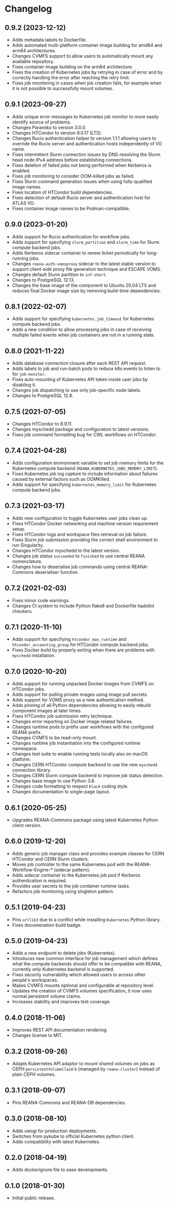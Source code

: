 # Changelog

## 0.9.2 (2023-12-12)

- Adds metadata labels to Dockerfile.
- Adds automated multi-platform container image building for amd64 and arm64 architectures.
- Changes CVMFS support to allow users to automatically mount any available repository.
- Fixes container image building on the arm64 architecture.
- Fixes the creation of Kubernetes jobs by retrying in case of error and by correctly handling the error after reaching the retry limit.
- Fixes job monitoring in cases when job creation fails, for example when it is not possible to successfully mount volumes.

## 0.9.1 (2023-09-27)

- Adds unique error messages to Kubernetes job monitor to more easily identify source of problems.
- Changes Paramiko to version 3.0.0.
- Changes HTCondor to version 9.0.17 (LTS).
- Changes Rucio authentication helper to version 1.1.1 allowing users to override the Rucio server and authentication hosts independently of VO name.
- Fixes intermittent Slurm connection issues by DNS-resolving the Slurm head node IPv4 address before establishing connections.
- Fixes deletion of failed jobs not being performed when Kerberos is enabled.
- Fixes job monitoring to consider OOM-killed jobs as failed.
- Fixes Slurm command generation issues when using fully-qualified image names.
- Fixes location of HTCondor build dependencies.
- Fixes detection of default Rucio server and authentication host for ATLAS VO.
- Fixes container image names to be Podman-compatible.

## 0.9.0 (2023-01-20)

- Adds support for Rucio authentication for workflow jobs.
- Adds support for specifying `slurm_partition` and `slurm_time` for Slurm compute backend jobs.
- Adds Kerberos sidecar container to renew ticket periodically for long-running jobs.
- Changes `reana-auth-vomsproxy` sidecar to the latest stable version to support client-side proxy file generation technique and ESCAPE VOMS.
- Changes default Slurm partition to `inf-short`.
- Changes to PostgreSQL 12.13.
- Changes the base image of the component to Ubuntu 20.04 LTS and reduces final Docker image size by removing build-time dependencies.

## 0.8.1 (2022-02-07)

- Adds support for specifying `kubernetes_job_timeout` for Kubernetes compute backend jobs.
- Adds a new condition to allow processing jobs in case of receiving multiple failed events when job containers are not in a running state.

## 0.8.0 (2021-11-22)

- Adds database connection closure after each REST API request.
- Adds labels to job and run-batch pods to reduce k8s events to listen to for `job-monitor`.
- Fixes auto-mounting of Kubernetes API token inside user jobs by disabling it.
- Changes job dispatching to use only job-specific node labels.
- Changes to PostgreSQL 12.8.

## 0.7.5 (2021-07-05)

- Changes HTCondor to 8.9.11.
- Changes myschedd package and configuration to latest versions.
- Fixes job command formatting bug for CWL workflows on HTCondor.

## 0.7.4 (2021-04-28)

- Adds configuration environment variable to set job memory limits for the Kubernetes compute backend (`REANA_KUBERNETES_JOBS_MEMORY_LIMIT`).
- Fixes Kubernetes job log capture to include information about failures caused by external factors such as OOMKilled.
- Adds support for specifying `kubernetes_memory_limit` for Kubernetes compute backend jobs.

## 0.7.3 (2021-03-17)

- Adds new configuration to toggle Kubernetes user jobs clean up.
- Fixes HTCondor Docker networking and machine version requirement setup.
- Fixes HTCondor logs and workspace files retrieval on job failure.
- Fixes Slurm job submission providing the correct shell environment to run Singularity.
- Changes HTCondor myschedd to the latest version.
- Changes job status `succeeded` to `finished` to use central REANA nomenclature.
- Changes how to deserialise job commands using central REANA-Commons deserialiser function.

## 0.7.2 (2021-02-03)

- Fixes minor code warnings.
- Changes CI system to include Python flake8 and Dockerfile hadolint checkers.

## 0.7.1 (2020-11-10)

- Adds support for specifying `htcondor_max_runtime` and `htcondor_accounting_group` for HTCondor compute backend jobs.
- Fixes Docker build by properly exiting when there are problems with `myschedd` installation.

## 0.7.0 (2020-10-20)

- Adds support for running unpacked Docker images from CVMFS on HTCondor jobs.
- Adds support for pulling private images using image pull secrets.
- Adds support for VOMS proxy as a new authentication method.
- Adds pinning of all Python dependencies allowing to easily rebuild component images at later times.
- Fixes HTCondor job submission retry technique.
- Changes error reporting on Docker image related failures.
- Changes runtime pods to prefix user workflows with the configured REANA prefix.
- Changes CVMFS to be read-only mount.
- Changes runtime job instantiation into the configured runtime namespace.
- Changes test suite to enable running tests locally also on macOS platform.
- Changes CERN HTCondor compute backend to use the new `myschedd` connection library.
- Changes CERN Slurm compute backend to improve job status detection.
- Changes base image to use Python 3.8.
- Changes code formatting to respect `black` coding style.
- Changes documentation to single-page layout.

## 0.6.1 (2020-05-25)

- Upgrades REANA-Commons package using latest Kubernetes Python client version.

## 0.6.0 (2019-12-20)

- Adds generic job manager class and provides example classes for CERN HTCondor
  and CERN Slurm clusters.
- Moves job controller to the same Kubernetes pod with the
  REANA-Workflow-Engine-\* (sidecar pattern).
- Adds sidecar container to the Kubernetes job pod if Kerberos authentication
  is required.
- Provides user secrets to the job container runtime tasks.
- Refactors job monitoring using singleton pattern.

## 0.5.1 (2019-04-23)

- Pins `urllib3` due to a conflict while installing `Kubernetes` Python
  library.
- Fixes documenation build badge.

## 0.5.0 (2019-04-23)

- Adds a new endpoint to delete jobs (Kubernetes).
- Introduces new common interface for job management which defines what the
  compute backends should offer to be compatible with REANA, currently only
  Kubernetes backend is supported.
- Fixes security vulnerability which allowed users to access other people's
  workspaces.
- Makes CVMFS mounts optional and configurable at repository level.
- Updates the creation of CVMFS volumes specification, it now uses normal
  persistent volume claims.
- Increases stability and improves test coverage.

## 0.4.0 (2018-11-06)

- Improves REST API documentation rendering.
- Changes license to MIT.

## 0.3.2 (2018-09-26)

- Adapts Kubernetes API adaptor to mount shared volumes on jobs as CEPH
  `persistentVolumeClaim`'s (managed by `reana-cluster`) instead of plain
  CEPH volumes.

## 0.3.1 (2018-09-07)

- Pins REANA-Commons and REANA-DB dependencies.

## 0.3.0 (2018-08-10)

- Adds uwsgi for production deployments.
- Switches from pykube to official Kubernetes python client.
- Adds compatibility with latest Kubernetes.

## 0.2.0 (2018-04-19)

- Adds dockerignore file to ease developments.

## 0.1.0 (2018-01-30)

- Initial public release.


